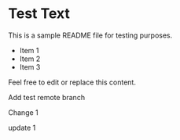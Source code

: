 # Test Text

This is a sample README file for testing purposes.

- Item 1
- Item 2
- Item 3

Feel free to edit or replace this content.

Add test remote branch

Change 1

update 1